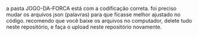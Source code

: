 a pasta JOGO-DA-FORCA está com a codificação correta. foi preciso mudar os arquivos json (palavras) para que ficasse melhor ajustado no código. recomendo que você baixe os arquivos no computador, delete tudo neste repositório, e faça o upload neste repositório novamente. 
